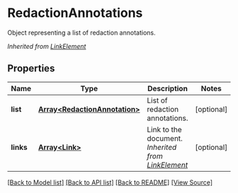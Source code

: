 ﻿# RedactionAnnotations
Object representing a list of redaction annotations.

*Inherited from [LinkElement](LinkElement.md)*
## Properties
Name | Type | Description | Notes
------------ | ------------- | ------------- | -------------
**list** | [**Array&lt;RedactionAnnotation&gt;**](RedactionAnnotation.md) | List of redaction annotations. | [optional]
**links** | [**Array&lt;Link&gt;**](Link.md) | Link to the document.<br />*Inherited from [LinkElement](LinkElement.md)* | [optional]

[[Back to Model list]](../README.md#documentation-for-models) [[Back to API list]](../README.md#documentation-for-api-endpoints) [[Back to README]](../README.md) [[View Source]](../src/models/redactionAnnotations.ts)

